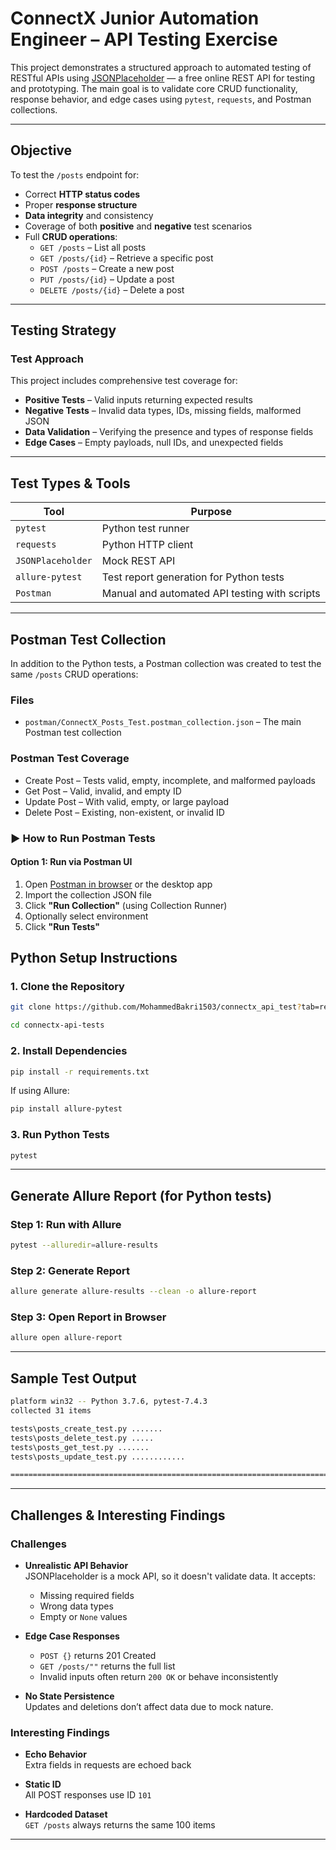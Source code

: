 # ConnectX Junior Automation Engineer – API Testing Exercise

This project demonstrates a structured approach to automated testing of RESTful APIs using [JSONPlaceholder](https://jsonplaceholder.typicode.com/) — a free online REST API for testing and prototyping. The main goal is to validate core CRUD functionality, response behavior, and edge cases using `pytest`, `requests`, and Postman collections.

---

##  Objective

To test the `/posts` endpoint for:

- Correct **HTTP status codes**
- Proper **response structure**
- **Data integrity** and consistency
- Coverage of both **positive** and **negative** test scenarios
- Full **CRUD operations**:
  - `GET /posts` – List all posts
  - `GET /posts/{id}` – Retrieve a specific post
  - `POST /posts` – Create a new post
  - `PUT /posts/{id}` – Update a post
  - `DELETE /posts/{id}` – Delete a post

---

##  Testing Strategy

### Test Approach

This project includes comprehensive test coverage for:

- **Positive Tests** – Valid inputs returning expected results  
- **Negative Tests** – Invalid data types, IDs, missing fields, malformed JSON  
- **Data Validation** – Verifying the presence and types of response fields  
- **Edge Cases** – Empty payloads, null IDs, and unexpected fields

---

##  Test Types & Tools

| Tool             | Purpose                                        |
|------------------|------------------------------------------------|
| `pytest`         | Python test runner                             |
| `requests`       | Python HTTP client                             |
| `JSONPlaceholder`| Mock REST API                                  |
| `allure-pytest`  | Test report generation for Python tests        |
| `Postman`        | Manual and automated API testing with scripts  |

---

##  Postman Test Collection

In addition to the Python tests, a Postman collection was created to test the same `/posts` CRUD operations:

###  Files

- `postman/ConnectX_Posts_Test.postman_collection.json` – The main Postman test collection

###  Postman Test Coverage

-  Create Post – Tests valid, empty, incomplete, and malformed payloads
-  Get Post – Valid, invalid, and empty ID
-  Update Post – With valid, empty, or large payload
-  Delete Post – Existing, non-existent, or invalid ID

### ▶ How to Run Postman Tests

#### Option 1: Run via Postman UI

1. Open [Postman in browser](https://web.postman.co) or the desktop app
2. Import the collection JSON file
3. Click **"Run Collection"** (using Collection Runner)
4. Optionally select environment
5. Click **"Run Tests"**



##  Python Setup Instructions

### 1. Clone the Repository

```bash
git clone https://github.com/MohammedBakri1503/connectx_api_test?tab=readme-ov-file
```
```bash
cd connectx-api-tests
```


### 2. Install Dependencies

```bash
pip install -r requirements.txt
```

If using Allure:

```bash
pip install allure-pytest
```

### 3. Run Python Tests

```bash
pytest
```

---

##  Generate Allure Report (for Python tests)

### Step 1: Run with Allure

```bash
pytest --alluredir=allure-results
```

### Step 2: Generate Report

```bash
allure generate allure-results --clean -o allure-report
```

### Step 3: Open Report in Browser

```bash
allure open allure-report
```

---

##  Sample Test Output

```bash
platform win32 -- Python 3.7.6, pytest-7.4.3
collected 31 items

tests\posts_create_test.py .......                                                                                     [ 22%]
tests\posts_delete_test.py .....                                                                                       [ 38%]
tests\posts_get_test.py .......                                                                                        [ 61%]
tests\posts_update_test.py ............                                                                                [100%]

============================================================================== 31 passed in 8.27s ==============================================================================
```

---

##  Challenges & Interesting Findings

###  Challenges

- **Unrealistic API Behavior**  
  JSONPlaceholder is a mock API, so it doesn't validate data. It accepts:
  - Missing required fields
  - Wrong data types
  - Empty or `None` values

- **Edge Case Responses**  
  - `POST {}` returns 201 Created
  - `GET /posts/""` returns the full list
  - Invalid inputs often return `200 OK` or behave inconsistently

- **No State Persistence**  
  Updates and deletions don’t affect data due to mock nature.

###  Interesting Findings

- **Echo Behavior**  
  Extra fields in requests are echoed back

- **Static ID**  
  All POST responses use ID `101`

- **Hardcoded Dataset**  
  `GET /posts` always returns the same 100 items

---
